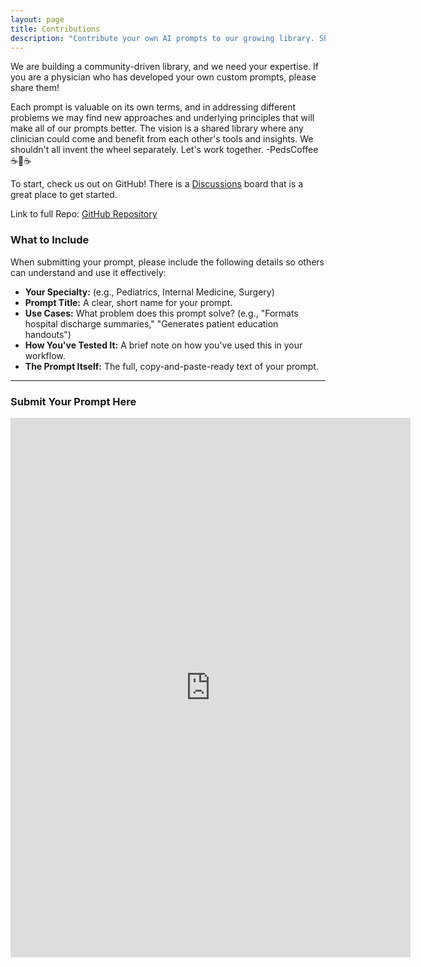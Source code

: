 ```yaml
---
layout: page
title: Contributions
description: "Contribute your own AI prompts to our growing library. Share production-ready prompts tested in real clinical workflows with the physician community."
---
```


We are building a community-driven library, and we need your expertise. If you are a physician who has developed your own custom prompts, please share them!

Each prompt is valuable on its own terms, and in addressing different problems we may find new approaches and underlying principles that will make all of our prompts better. The vision is a shared library where any clinician could come and benefit from each other's tools and insights. We shouldn't all invent the wheel separately.  Let's work together. -PedsCoffee☕️🏥☕️

To start, check us out on GitHub! There is a [Discussions](https://github.com/pedscoffee/PhysicianPromptEngineering/discussions) board that is a great place to get started.

Link to full Repo: [GitHub Repository](https://github.com/pedscoffee/PhysicianPromptEngineering/)

### What to Include

When submitting your prompt, please include the following details so others can understand and use it effectively:

* **Your Specialty:** (e.g., Pediatrics, Internal Medicine, Surgery)
* **Prompt Title:** A clear, short name for your prompt.
* **Use Cases:** What problem does this prompt solve? (e.g., "Formats hospital discharge summaries," "Generates patient education handouts")
* **How You've Tested It:** A brief note on how you've used this in your workflow.
* **The Prompt Itself:** The full, copy-and-paste-ready text of your prompt.

---

### Submit Your Prompt Here

<iframe src="https://docs.google.com/forms/d/e/1FAIpQLScicxuLRUnXqv43QbRZ2zcYWuX47B_HOhJM3ir7dV11IE4Gpw/viewform?embedded=true" width="640" height="863" frameborder="0" marginheight="0" marginwidth="0">Loading…</iframe>
